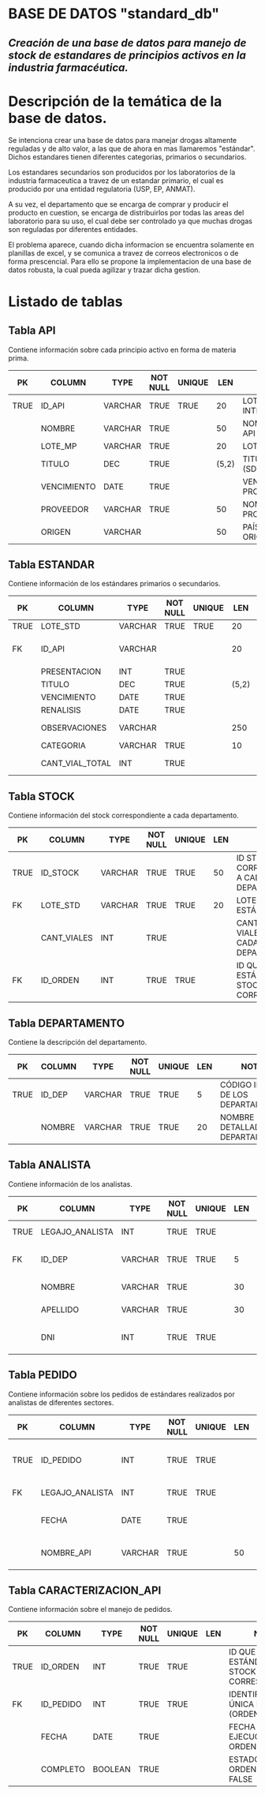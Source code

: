 # BASE DE DATOS "standard_db"
## _Creación de una base de datos para manejo de stock de estandares de principios activos en la industria farmacéutica._

# Descripción de la temática de la base de datos.

Se intenciona crear una base de datos para manejar drogas altamente reguladas y de alto valor, a las que de ahora en mas llamaremos "estándar". Dichos estandares tienen diferentes categorias, primarios o secundarios. 

Los estandares secundarios son producidos por los laboratorios de la industria farmaceutica a travez de un estandar primario, el cual es producido por una entidad regulatoria (USP, EP, ANMAT).

A su vez, el departamento que se encarga de comprar y producir el producto en cuestion, se encarga de distribuirlos por todas las areas del laboratorio para su uso, el cual debe ser controlado ya que muchas drogas son reguladas por diferentes entidades.

El problema aparece, cuando dicha informacion se encuentra solamente en planillas de excel, y se comunica a travez de correos electronicos o de forma prescencial. Para ello se propone la implementacion de una base de datos robusta, la cual pueda agilizar y trazar dicha gestion.

# Listado de tablas

## Tabla API
Contiene información sobre cada principio activo en forma de materia prima.

| PK   | COLUMN      | TYPE    | NOT NULL | UNIQUE | LEN | NOTES                        |
|------|-------------|---------|----------|--------|-----|------------------------------|
| TRUE | ID_API      | VARCHAR | TRUE     | TRUE   | 20  | LOTE INTERNO API              |
|      | NOMBRE      | VARCHAR | TRUE     |        | 50  | NOMBRE DEL API               |
|      | LOTE_MP     | VARCHAR | TRUE     |        | 20  | LOTE ORIGEN                  |
|      | TITULO      | DEC     | TRUE     |        |(5,2)| TITULO EN (SDTC) %           |
|      | VENCIMIENTO | DATE    | TRUE     |        |     | VENCIMIENTO PROVEEDOR         |
|      | PROVEEDOR   | VARCHAR | TRUE     |        | 50  | NOMBRE DE PROVEEDOR           |
|      | ORIGEN      | VARCHAR |          |        | 50  | PAÍS DE ORIGEN               |

## Tabla ESTANDAR
Contiene información de los estándares primarios o secundarios.

| PK   | COLUMN         | TYPE    | NOT NULL | UNIQUE | LEN | NOTES                                                |
|------|----------------|---------|----------|--------|-----|------------------------------------------------------|
| TRUE | LOTE_STD       | VARCHAR | TRUE     | TRUE   | 20  | LOTE DEL ESTÁNDAR                                    |
| FK   | ID_API         | VARCHAR |          |        | 20  | LOTE INTERNO DEL API PARA GENERACIÓN (APLICA SECUNDARIOS) |
|      | PRESENTACION   | INT     | TRUE     |        |     | PRESENTACIÓN DE VIALES (mg)                          |
|      | TITULO         | DEC     | TRUE     |        |(5,2)| TITULO EN (SDTC) %                                   |
|      | VENCIMIENTO    | DATE    | TRUE     |        |     | VENCIMIENTO INTERNO                                  |
|      | RENALISIS      | DATE    | TRUE     |        |     | REANÁLISIS INTERNO                                   |
|      | OBSERVACIONES  | VARCHAR |          |        | 250  | DESCRIPCIÓN GENERAL DEL ESTÁNDAR                     |
|      | CATEGORIA      | VARCHAR | TRUE     |        | 10  | PRIMARIO/SECUNDARIO/WORKING                          |
|      | CANT_VIAL_TOTAL| INT     | TRUE     |        |     | CANTIDAD DE VIALES GENERADOS/COMPRADOS               |

## Tabla STOCK
Contiene información del stock correspondiente a cada departamento.

| PK   | COLUMN      | TYPE    | NOT NULL | UNIQUE | LEN | NOTES                                             |
|------|-------------|---------|----------|--------|-----|---------------------------------------------------|
| TRUE | ID_STOCK    | VARCHAR | TRUE     | TRUE   | 50  | ID STOCK CORRESPONDIENTE A CADA DEPARTAMENTO      |
| FK   | LOTE_STD    | VARCHAR | TRUE     | TRUE   | 20  | LOTE DEL ESTÁNDAR                                 |
|      | CANT_VIALES | INT     | TRUE     |        |     | CANTIDAD DE VIALES QUE POSEE CADA DEPARTAMENTO    |
| FK   | ID_ORDEN    | INT     | TRUE     | TRUE   |     | ID QUE DERIBA EL ESTÁNDAR AL STOCK CORRESPONDIENTE|

## Tabla DEPARTAMENTO
Contiene la descripción del departamento.

| PK   | COLUMN  | TYPE    | NOT NULL | UNIQUE | LEN | NOTES                               |
|------|---------|---------|----------|--------|-----|-------------------------------------|
| TRUE | ID_DEP  | VARCHAR | TRUE     | TRUE   | 5   | CÓDIGO INTERNO DE LOS DEPARTAMENTOS |
|      | NOMBRE  | VARCHAR | TRUE     | TRUE   | 20  | NOMBRE DETALLADO DEL DEPARTAMENTO   |

## Tabla ANALISTA
Contiene información de los analistas.

| PK   | COLUMN          | TYPE    | NOT NULL | UNIQUE | LEN | NOTES                               |
|------|-----------------|---------|----------|--------|-----|-------------------------------------|
| TRUE | LEGAJO_ANALISTA  | INT     | TRUE     | TRUE   |     | LEGAJO DE LOS ANALISTAS             |
| FK   | ID_DEP          | VARCHAR | TRUE     | TRUE   | 5   | CÓDIGO INTERNO DE LOS DEPARTAMENTOS |
|      | NOMBRE          | VARCHAR | TRUE     |        | 30  | NOMBRE DEL ANALISTA                 |
|      | APELLIDO        | VARCHAR | TRUE     |        | 30  | APELLIDO DEL ANALISTA               |
|      | DNI             | INT     | TRUE     | TRUE   |     | DOCUMENTO DE IDENTIDAD DEL ANALISTA |

## Tabla PEDIDO
Contiene información sobre los pedidos de estándares realizados por analistas de diferentes sectores.

| PK   | COLUMN          | TYPE    | NOT NULL | UNIQUE | LEN | NOTES                               |
|------|-----------------|---------|----------|--------|-----|-------------------------------------|
| TRUE | ID_PEDIDO        | INT     | TRUE     | TRUE   |     | IDENTIFICACIÓN ÚNICA DEL PEDIDO (ORDEN) |
| FK   | LEGAJO_ANALISTA  | INT     | TRUE     | TRUE   |     | LEGAJO DE LOS ANALISTAS             |
|      | FECHA           | DATE    | TRUE     |        |     | FECHA DE SOLICITUD DEL PEDIDO       |
|      | NOMBRE_API      | VARCHAR | TRUE     |        | 50  | API DEL ESTÁNDAR SOLICITADO         |

## Tabla CARACTERIZACION_API
Contiene información sobre el manejo de pedidos.

| PK   | COLUMN      | TYPE    | NOT NULL | UNIQUE | LEN | NOTES                                             |
|------|-------------|---------|----------|--------|-----|---------------------------------------------------|
| TRUE | ID_ORDEN    | INT     | TRUE     | TRUE   |     | ID QUE DERIBA EL ESTÁNDAR AL STOCK CORRESPONDIENTE|
| FK   | ID_PEDIDO   | INT     | TRUE     | TRUE   |     | IDENTIFICACIÓN ÚNICA DEL PEDIDO (ORDEN)           |
|      | FECHA       | DATE    | TRUE     |        |     | FECHA DE EJECUCIÓN DE LA ORDEN                    |
|      | COMPLETO    | BOOLEAN | TRUE     |        |     | ESTADO DE LA ORDEN, DEFAULT FALSE                 |
